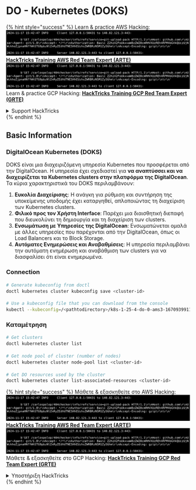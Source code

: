 # DO - Kubernetes (DOKS)

{% hint style="success" %}
Learn & practice AWS Hacking:<img src="../../../.gitbook/assets/image (1).png" alt="" data-size="line">[**HackTricks Training AWS Red Team Expert (ARTE)**](https://training.hacktricks.xyz/courses/arte)<img src="../../../.gitbook/assets/image (1).png" alt="" data-size="line">\
Learn & practice GCP Hacking: <img src="../../../.gitbook/assets/image (2).png" alt="" data-size="line">[**HackTricks Training GCP Red Team Expert (GRTE)**<img src="../../../.gitbook/assets/image (2).png" alt="" data-size="line">](https://training.hacktricks.xyz/courses/grte)

<details>

<summary>Support HackTricks</summary>

* Check the [**subscription plans**](https://github.com/sponsors/carlospolop)!
* **Join the** 💬 [**Discord group**](https://discord.gg/hRep4RUj7f) or the [**telegram group**](https://t.me/peass) or **follow** us on **Twitter** 🐦 [**@hacktricks\_live**](https://twitter.com/hacktricks\_live)**.**
* **Share hacking tricks by submitting PRs to the** [**HackTricks**](https://github.com/carlospolop/hacktricks) and [**HackTricks Cloud**](https://github.com/carlospolop/hacktricks-cloud) github repos.

</details>
{% endhint %}

## Basic Information

### DigitalOcean Kubernetes (DOKS)

DOKS είναι μια διαχειριζόμενη υπηρεσία Kubernetes που προσφέρεται από την DigitalOcean. Η υπηρεσία έχει σχεδιαστεί για **να αναπτύσσει και να διαχειρίζεται τα Kubernetes clusters στην πλατφόρμα της DigitalOcean**. Τα κύρια χαρακτηριστικά του DOKS περιλαμβάνουν:

1. **Ευκολία Διαχείρισης**: Η ανάγκη για ρύθμιση και συντήρηση της υποκείμενης υποδομής έχει καταργηθεί, απλοποιώντας τη διαχείριση των Kubernetes clusters.
2. **Φιλικό προς τον Χρήστη Interface**: Παρέχει μια διαισθητική διεπαφή που διευκολύνει τη δημιουργία και τη διαχείριση των clusters.
3. **Ενσωμάτωση με Υπηρεσίες της DigitalOcean**: Ενσωματώνεται ομαλά με άλλες υπηρεσίες που παρέχονται από την DigitalOcean, όπως οι Load Balancers και το Block Storage.
4. **Αυτόματες Ενημερώσεις και Αναβαθμίσεις**: Η υπηρεσία περιλαμβάνει την αυτόματη ενημέρωση και αναβάθμιση των clusters για να διασφαλίσει ότι είναι ενημερωμένα.

### Connection
```bash
# Generate kubeconfig from doctl
doctl kubernetes cluster kubeconfig save <cluster-id>

# Use a kubeconfig file that you can download from the console
kubectl --kubeconfig=/<pathtodirectory>/k8s-1-25-4-do-0-ams3-1670939911166-kubeconfig.yaml get nodes
```
### Καταμέτρηση
```bash
# Get clusters
doctl kubernetes cluster list

# Get node pool of cluster (number of nodes)
doctl kubernetes cluster node-pool list <cluster-id>

# Get DO resources used by the cluster
doctl kubernetes cluster list-associated-resources <cluster-id>
```
{% hint style="success" %}
Μάθετε & εξασκηθείτε στο AWS Hacking:<img src="../../../.gitbook/assets/image (1).png" alt="" data-size="line">[**HackTricks Training AWS Red Team Expert (ARTE)**](https://training.hacktricks.xyz/courses/arte)<img src="../../../.gitbook/assets/image (1).png" alt="" data-size="line">\
Μάθετε & εξασκηθείτε στο GCP Hacking: <img src="../../../.gitbook/assets/image (2).png" alt="" data-size="line">[**HackTricks Training GCP Red Team Expert (GRTE)**<img src="../../../.gitbook/assets/image (2).png" alt="" data-size="line">](https://training.hacktricks.xyz/courses/grte)

<details>

<summary>Υποστήριξη HackTricks</summary>

* Ελέγξτε τα [**σχέδια συνδρομής**](https://github.com/sponsors/carlospolop)!
* **Εγγραφείτε στην** 💬 [**ομάδα Discord**](https://discord.gg/hRep4RUj7f) ή στην [**ομάδα telegram**](https://t.me/peass) ή **ακολουθήστε** μας στο **Twitter** 🐦 [**@hacktricks\_live**](https://twitter.com/hacktricks\_live)**.**
* **Μοιραστείτε κόλπα hacking υποβάλλοντας PRs στα** [**HackTricks**](https://github.com/carlospolop/hacktricks) και [**HackTricks Cloud**](https://github.com/carlospolop/hacktricks-cloud) github repos.

</details>
{% endhint %}
